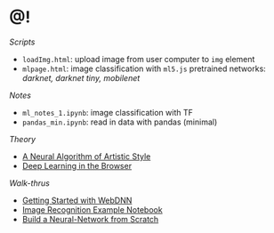# @!
*Scripts*
* `loadImg.html`: upload image from user computer to `img` element
* `mlpage.html`: image classification with `ml5.js` pretrained networks: *darknet, darknet tiny, mobilenet* 

*Notes*
* `ml_notes_1.ipynb`: image classification with TF
* `pandas_min.ipynb`: read in data with pandas (minimal)

*Theory*
* <a href=https://arxiv.org/pdf/1508.06576.pdf> A Neural Algorithm of Artistic Style </a>
* <a href=https://arxiv.org/pdf/1901.09388.pdf> Deep Learning in the Browser </a>

*Walk-thrus*
* <a href=https://milhidaka.github.io/webdnn-exercise/> Getting Started with WebDNN</a>
* <a href=https://github.com/MGCodesandStats/image-recognition-with-keras-convolutional-neural-networks/blob/master/.ipynb_checkpoints/keras%20images-checkpoint.ipynb> Image Recognition Example Notebook </a>
* <a href=https://victorzhou.com/blog/intro-to-neural-networks/> Build a Neural-Network from Scratch </a>
